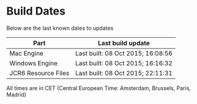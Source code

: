 # Build Dates

Below are the last known dates to updates

Part | Last build update
-----|-----
Mac Engine | Last built: 08 Oct 2015; 16:08:56
Windows Engine | Last built: 08 Oct 2015; 16:16:32
JCR6 Resource Files | Last built: 08 Oct 2015; 22:11:31
All times are in CET (Central European Time: Amsterdam, Brussels, Paris, Madrid)




